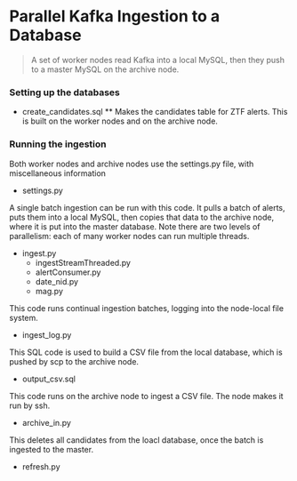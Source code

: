 # Parallel Kafka Ingestion to a Database

> A set of worker nodes read Kafka into a local MySQL, then they push to a master MySQL on the archive node.

### Setting up the databases
* create_candidates.sql
** Makes the candidates table for ZTF alerts.  This is built on the worker nodes and on the archive node.

### Running the ingestion
Both worker nodes and archive nodes use the settings.py file, with miscellaneous information
* settings.py

A single batch ingestion can be run with this code. It pulls a batch of alerts, puts them into a local MySQL, 
then copies that data to the archive node, where it is put into the master database. Note there are 
two levels of parallelism: each of many worker nodes can run multiple threads.
* ingest.py
  * ingestStreamThreaded.py
  * alertConsumer.py
  * date_nid.py
  * mag.py

This code runs continual ingestion batches, logging into the node-local file system.
* ingest_log.py

This SQL code is used to build a CSV file from the local database, which is pushed by scp to 
the archive node.
* output_csv.sql

This code runs on the archive node to ingest a CSV file. The node makes it run by ssh.
* archive_in.py

This deletes all candidates from the loacl database, once the batch is ingested to the master.
* refresh.py
